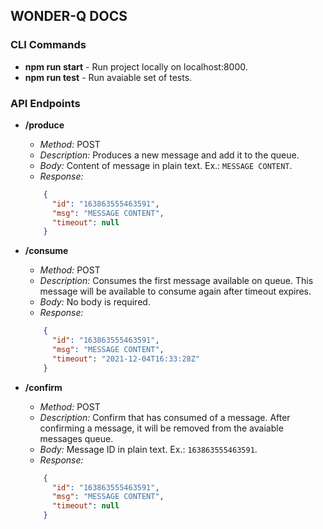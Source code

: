 ## WONDER-Q DOCS

### CLI Commands
* **npm run start** - Run project locally on localhost:8000.
* **npm run test** - Run avaiable set of tests.

### API Endpoints

* **/produce**
	* *Method:* POST
	* *Description:* Produces a new message and add it to the queue.
	* *Body:* Content of message in plain text. Ex.: `MESSAGE CONTENT`.
	* *Response:* 
	```json
		{
		  "id": "163863555463591",
		  "msg": "MESSAGE CONTENT",
		  "timeout": null
		}
	```

* **/consume**
	* *Method:* POST
	* *Description:* Consumes the first message available on queue. This message will be available to consume again after timeout expires.
	* *Body:* No body is required.
	* *Response:* 
	```json
		{
		  "id": "163863555463591",
		  "msg": "MESSAGE CONTENT",
		  "timeout": "2021-12-04T16:33:28Z"
		}
	```

* **/confirm**
	* *Method:* POST
	* *Description:* Confirm that has consumed of a message. After confirming a message, it will be removed from the avaiable messages queue.
	* *Body:* Message ID in plain text. Ex.: `163863555463591`.
	* *Response:* 
	```json
		{
		  "id": "163863555463591",
		  "msg": "MESSAGE CONTENT",
		  "timeout": null
		}
	```
